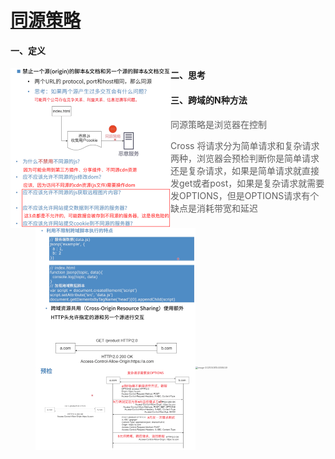 # [同源策略](https://course.study.163.com/480000006851432/lecture-480000037172595)

#### 一、定义

<img src="同源策略.assets/image-20210508102019480.png" alt="image-20210508102019480" style="zoom:25%;" align="left"/>



#### 二、思考

<img src="同源策略.assets/image-20210508143943564.png" alt="image-20210508143943564" style="zoom:25%;" align="left"/>

#### 三、跨域的N种方法

> 同源策略是浏览器在控制
>
> <img src="同源策略.assets/image-20210508145125676.png" alt="image-20210508145125676" style="zoom:25%;" align="left"/>



> Cross  将请求分为简单请求和复杂请求两种，浏览器会预检判断你是简单请求还是复杂请求，如果是简单请求就直接发get或者post，如果是复杂请求就需要发OPTIONS，但是OPTIONS请求有个缺点是消耗带宽和延迟
>
> <img src="同源策略.assets/image-20210508151106114.png" alt="image-20210508151106114" style="zoom:25%;" align="left"/>
>
> <img src="同源策略.assets/image-20210508152427868.png" alt="image-20210508152427868" style="zoom:25%;" align="left"/>



> <img src="/Users/zhangjian/Documents/study/4.计算机网络/3.网络安全与攻防/1.同源策略/同源策略.assets/image-20210508154058449.png" alt="image-20210508154058449" style="zoom:25%;" align="left"/>

